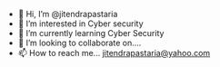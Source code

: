 - 👋 Hi, I’m @jitendrapastaria
- 👀 I’m interested in Cyber security
- 🌱 I’m currently learning Cyber Security
- 💞️ I’m looking to collaborate on....
- 📫 How to reach me... jitendrapastaria@yahoo.com

<!---
jitendrapastaria/jitendrapastaria is a ✨ special ✨ repository because its `README.md` (this file) appears on your GitHub profile.
You can click the Preview link to take a look at your changes.
--->
